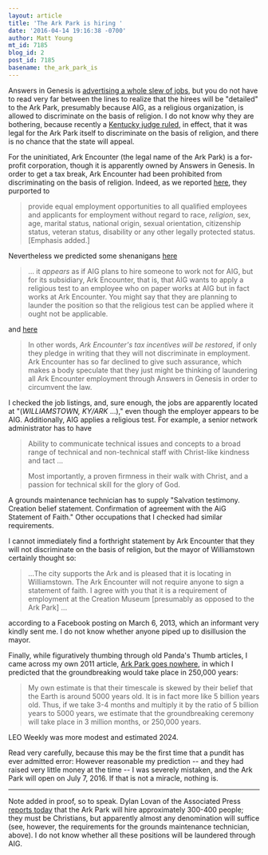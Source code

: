 ```yaml
---
layout: article
title: 'The Ark Park is hiring '
date: '2016-04-14 19:16:38 -0700'
author: Matt Young
mt_id: 7185
blog_id: 2
post_id: 7185
basename: the_ark_park_is
---
```

Answers in Genesis is [advertising a whole slew of jobs](https://answersingenesis.org/about/jobs/ ), but you do not have to read very far between the lines to realize that the hirees will be "detailed" to the Ark Park, presumably because AIG, as a religious organization, is allowed to discriminate on the basis of religion. I do not know why they are bothering, because recently a [Kentucky judge ruled](http://pandasthumb.org/archives/2016/01/judge-rules-in.html ), in effect, that it was legal for the Ark Park itself to discriminate on the basis of religion, and there is no chance that the state will appeal.

For the uninitiated, Ark Encounter (the legal name of the Ark Park) is a for-profit corporation, though it is apparently owned by Answers in Genesis. In order to get a tax break, Ark Encounter had been prohibited from discriminating on the basis of religion. Indeed, as we reported [here](http://pandasthumb.org/archives/2014/09/does-aig-lie-ab.html ), they purported to


> provide equal employment opportunities to all qualified employees and applicants for employment without regard to race, _religion_, sex, age, marital status, national origin, sexual orientation, citizenship status, veteran status, disability or any other legally protected status. \[Emphasis added.\] 

Nevertheless we predicted some shenanigans [here](http://pandasthumb.org/archives/2014/10/state-notices-a.html )


> ... it _appears_ as if AIG plans to hire someone to work not for AIG, but for its subsidiary, Ark Encounter, that is, that AIG wants to apply a religious test to an employee who on paper works at AIG but in fact works at Ark Encounter. You might say that they are planning to launder the position so that the religious test can be applied where it ought not be applicable.

and [here](http://pandasthumb.org/archives/2014/11/ham-handed-atta.html )

> In other words, _Ark Encounter's tax incentives will be restored_, if only they pledge in writing that they will not discriminate in employment. Ark Encounter has so far declined to give such assurance, which makes a body speculate that they just might be thinking of laundering all Ark Encounter employment through Answers in Genesis in order to circumvent the law.

I checked the job listings, and, sure enough, the jobs are apparently located at "(_WILLIAMSTOWN, KY/ARK_ ...)," even though the employer appears to be AIG. Additionally, AIG applies a religious test. For example, a senior network administrator has to have


>  Ability to communicate technical issues and concepts to a broad range of technical and non-technical staff with Christ-like kindness and tact ... 
> 
> Most importantly, a proven firmness in their walk with Christ, and a passion for technical skill for the glory of God.

A grounds maintenance technician has to supply "Salvation testimony. Creation belief statement. Confirmation of agreement with the AiG Statement of Faith." Other occupations that I checked had similar requirements.

I cannot immediately find a forthright statement by Ark Encounter that they will not discriminate on the basis of religion, but the mayor of Williamstown certainly thought so:


>  ...The city supports the Ark and is pleased that it is locating in Williamstown. The Ark Encounter will not require anyone to sign a statement of faith. I agree with you that it is a requirement of employment at the Creation Museum \[presumably as opposed to the Ark Park\] ...


according to a Facebook posting on March 6, 2013, which an informant very kindly sent me. I do not know whether anyone piped up to disillusion the mayor.

Finally, while figuratively thumbing through old Panda's Thumb articles, I came across my own 2011 article, [Ark Park goes nowhere](http://www.pandasthumb.org/archives/2011/12/ark-park-goes-n.html), in which I predicted that the groundbreaking would take place in 250,000 years:


> My own estimate is that their timescale is skewed by their belief that the Earth is around 5000 years old. It is in fact more like 5 billion years old. Thus, if we take 3-4 months and multiply it by the ratio of 5 billion years to 5000 years, we estimate that the groundbreaking ceremony will take place in 3 million months, or 250,000 years.


LEO Weekly was more modest and estimated 2024.

Read very carefully, because this may be the first time that a pundit has ever admitted error: However reasonable my prediction -- and they had raised very little money at the time -- I was severely mistaken, and the Ark Park will open on July 7, 2016. If that is not a miracle, nothing is.<br />
_____

Note added in proof, so to speak. Dylan Lovan of the Associated Press [reports today](http://bigstory.ap.org/article/f80fd80eddea41b2a00266ca91b36f92/noahs-ark-job-float-your-boat-then-you-must-be-christian) that the Ark Park will hire approximately 300-400 people; they must be Christians, but apparently almost any denomination will suffice (see, however, the requirements for the grounds maintenance technician, above). I do not know whether all these positions will be laundered through AIG.
